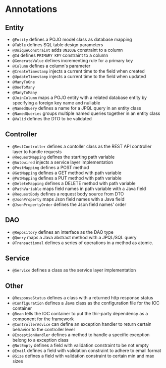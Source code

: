 # Annotations
## Entity
- `@Entity` defines a POJO model class as database mapping
- `@Table` defines SQL table design parameters
- `@UniqueConstraint` adds `UNIQUE` constraint to a column
- `@Id` defines `PRIMARY KEY` constraint to a column
- `@GenerateValue` defines incrementing rule for a primary key
- `@Column` defines a column's parameter
- `@CreateTimestamp` injects a current time to the field when created
- `@UpdateTimestamp` injects a current time to the field when updated
- `@ManyToOne`
- `@OneToMany`
- `@ManyToMany`
- `@JoinColumn` maps a POJO entity with a related database entity by specifying a foreign key name and nullable
- `@NamedQuery` defines a name for a JPQL query in an entity class
- `@NamedQueries` groups multiple named queries together in an entity class
- `@Valid` defines the DTO to be validated

## Controller
- `@RestController` defines a contoller class as the REST API controller layer to handle requests
- `@RequestMapping` defines the starting path variable
- `@Autowired` injects a service layer implementation
- `@PostMapping` defines a POST method
- `@GetMapping` defines a GET method with path variable
- `@PutMapping` defines a PUT method with path variable
- `@DeleteMapping` defines a DELETE method with path variable
- `@PathVariable` maps field names in path variable with a Java field
- `@RequestBody` defines a request body source from DTO
- `@JsonProperty` maps Json field names with a Java field
- `@JsonPropertyOrder` defines the Json field names' order

## DAO
- `@Repository` defines an interface as the DAO type
- `@Query` maps a Java abstract method with a JPQL/SQL query
- `@Transactional` defines a series of operations in a method as atomic.

## Service
- `@Service` defines a class as the service layer implementation

## Other
- `@ResponseStatus` defines a class with a returned http response status
- `@Configuration` defines a Java class as the configuration file for the IOC container
- `@Bean` tells the IOC container to put the thir-party dependency as a component for the framework
- `@ControllerAdvice` can define an exception handler to return certain behavior to the controller level
- `@ExceptionHandler` defines a method to handle a specific exception belong to a exception class
- `@NotEmpty` defines a field with validation constraint to be not empty
- `@Email` defines a field with validation constraint to adhere to email format
- `@Size` defines a field with validation constraint to certain min and max sizes

